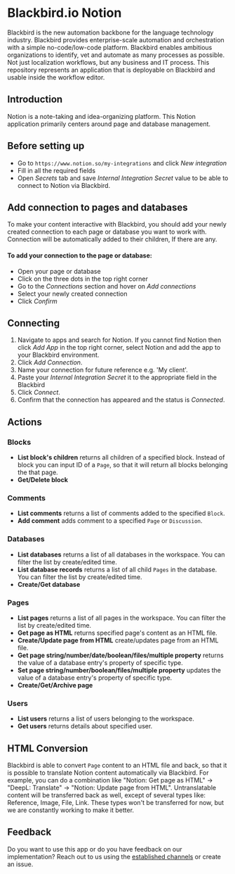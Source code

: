 # Blackbird.io Notion  
  
Blackbird is the new automation backbone for the language technology industry. Blackbird provides enterprise-scale automation and orchestration with a simple no-code/low-code platform. Blackbird enables ambitious organizations to identify, vet and automate as many processes as possible. Not just localization workflows, but any business and IT process. This repository represents an application that is deployable on Blackbird and usable inside the workflow editor.  
  
## Introduction  
  
<!-- begin docs -->  
  
Notion is a note-taking and idea-organizing platform. This Notion application primarily centers around page and database management.  
  
 ## Before setting up
 - Go to `https://www.notion.so/my-integrations` and click _New integration_
 - Fill in all the required fields
 - Open _Secrets_ tab and save  _Internal Integration Secret_ value to be able to connect to Notion via Blackbird.

## Add connection to pages and databases

To make your content interactive with Blackbird, you should add your newly created connection to each page or database you want to work with. Connection will be automatically added to their children, If there are any.

#### To add your connection to the page or database:

- Open your page or database
- Click on the three dots in the top right corner
- Go to the _Connections_ section and hover on _Add connections_
- Select your newly created connection
- Click _Confirm_
 
## Connecting  
  
1. Navigate to apps and search for Notion. If you cannot find Notion then click _Add App_ in the top right corner, select Notion and add the app to your Blackbird environment.  
2. Click _Add Connection_.  
3. Name your connection for future reference e.g. 'My client'.  
6. Paste your _Internal Integration Secret_ it to the appropriate field in the Blackbird  
7. Click _Connect_.  
8. Confirm that the connection has appeared and the status is _Connected_.  
  
## Actions  
  
### Blocks  
  
- **List block's children** returns all children of a specified block. Instead of block you can input ID of a `Page`, so that it will return all blocks belonging the that page.  
- **Get/Delete block** 

### Comments

- **List comments** returns a list of comments added to the specified `Block`.
- **Add comment** adds comment to a specified `Page` or `Discussion`.

### Databases

- **List databases** returns a list of all databases in the workspace. You can filter the list by create/edited time.
- **List database records** returns a list of all child `Pages` in the database. You can filter the list by create/edited time. 
- **Create/Get database**

### Pages

- **List pages** returns a list of all pages in the workspace. You can filter the list by create/edited time.
- **Get page as HTML** returns specified page's content as an HTML file.
- **Create/Update page from HTML** create/updates page from an HTML file.
- **Get page string/number/date/boolean/files/multiple property** returns the value of a database entry's property of specific type.
- **Set page string/number/boolean/files/multiple property** updates the value of a database entry's property of specific type.
- **Create/Get/Archive page**

### Users

- **List users** returns a list of users belonging to the workspace.
- **Get users** returns details about specified user.

## HTML Conversion

Blackbird is able to convert `Page` content to an HTML file and back, so that it is possible to translate Notion content automatically via Blackbird.  For example, you can do a combination like "Notion: Get page as HTML" -> "DeepL: Translate" -> "Notion: Update page from HTML". Untranslatable content will be transferred back as well, except of several types like: Reference, Image, File, Link. These types won't be transferred for now, but we are constantly working to make it better.
  
## Feedback  
  
Do you want to use this app or do you have feedback on our implementation? Reach out to us using the [established channels](https://www.blackbird.io/) or create an issue.
  
<!-- end docs -->